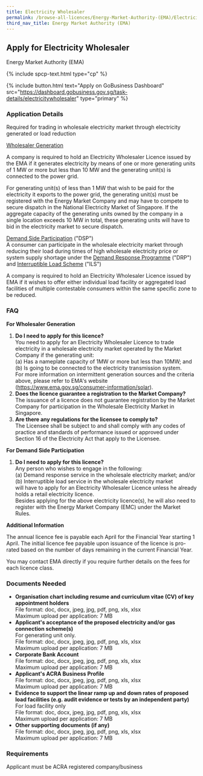 ```yaml
---
title: Electricity Wholesaler
permalink: /browse-all-licences/Energy-Market-Authority-(EMA)/Electricity-Wholesaler
third_nav_title: Energy Market Authority (EMA)
---
```


## Apply for Electricity Wholesaler

Energy Market Authority (EMA)

{% include spcp-text.html type="cp" %}

{% include button.html text="Apply on GoBusiness Dashboard" src="https://dashboard.gobusiness.gov.sg/task-details/electricitywholesaler" type="primary" %}

<H3>Application Details</H3>

<p>Required for trading in wholesale electricity market through electricity generated or load reduction</p>
<p><u>Wholesaler Generation</u></p>
<p>A company is required to hold an Electricity Wholesaler Licence issued by the EMA if it generates electricity by means of one or more generating units of 1 MW or more but less than 10 MW and the generating unit(s) is connected to the power grid.</p>
<p>For generating unit(s) of less than 1 MW that wish to be paid for the electricity it exports to the power grid, the generating unit(s) must be registered with the Energy Market Company and may have to compete to secure dispatch in the National Electricity Market of Singapore. If the aggregate capacity of the generating units owned by the company in a single location exceeds 10 MW in total, these generating units will have to bid in the electricity market to secure dispatch.</p>
<p><u>Demand Side Participation</u> ("DSP")<br />A consumer can participate in the wholesale electricity market through reducing their load during times of high wholesale electricity price or system supply shortage under the <u>Demand Response Programme</u> ("DRP") and <u>Interruptible Load Scheme</u> ("ILS")</p>
<p>A company is required to hold an Electricity Wholesaler Licence issued by EMA if it wishes to offer either individual load facility or aggregated load facilities of multiple contestable consumers within the same specific zone to be reduced.</p>

<h3>FAQ</h3>
<p><strong>For Wholesaler Generation</strong></p>
<ol>
<li><strong>Do I need to apply for this licence?</strong><br>
You need to apply for an Electricity Wholesaler Licence to trade electricity in a wholesale electricity market operated by the Market Company if the generating unit:<br>
(a) Has a nameplate capacity of 1MW or more but less than 10MW; and<br>
(b) Is going to be connected to the electricity transmission system.<br>
For more information on intermittent generation sources and the criteria above, please refer to EMA's website (<a href="https://www.ema.gov.sg/consumer-information/solar" target="_blank" rel="noopener">https://www.ema.gov.sg/consumer-information/solar</a>).</li>

<li><strong>Does the licence guarantee a registration to the Market Company?</strong><br>
The issuance of a licence does not guarantee registration by the Market Company for participation in the Wholesale Electricity Market in Singapore.</li>

<li><strong>Are there any regulations for the licensee to comply to?</strong><br>
The Licensee shall be subject to and shall comply with any codes of practice and standards of performance issued or approved under Section 16 of the Electricity Act that apply to the Licensee.</li>
</ol>
<p><strong>For Demand Side Participation</strong></p>
<ol>
<li><strong>Do I need to apply for this licence?</strong><br>
Any person who wishes to engage in the following:<br>
(a) Demand response service in the wholesale electricity market; and/or<br>
(b) Interruptible load service in the wholesale electricity market<br>
will have to apply for an Electricity Wholesaler Licence unless he already holds a retail electricity licence.<br>
Besides applying for the above electricity licence(s), he will also need to register with the Energy Market Company (EMC) under the Market Rules.</li>
</ol>

<strong>Additional Information</strong>

<p>The annual licence fee is payable each April for the Financial Year starting 1 April. The initial licence fee payable upon issuance of the licence is pro-rated based on the number of days remaining in the current Financial Year.</p>
<p>You may contact EMA directly if you require further details on the fees for each licence class.</p>

<H3>Documents Needed</H3>

<ul>
<li><strong>Organisation chart including resume and curriculum vitae (CV) of key appointment holders</strong>
<br>File format: doc, docx, jpeg, jpg, pdf, png, xls, xlsx
<br>Maximum upload per application: 7 MB
</li>
<li><strong>Applicant's acceptance of the proposed electricity and/or gas connection scheme(s)</strong>
<br>For generating unit only.
<br>File format: doc, docx, jpeg, jpg, pdf, png, xls, xlsx
<br>Maximum upload per application: 7 MB
</li>
<li><strong>Corporate Bank Account</strong>
<br>File format: doc, docx, jpeg, jpg, pdf, png, xls, xlsx
<br>Maximum upload per application: 7 MB
</li>
<li><strong>Applicant's ACRA Business Profile</strong>
<br>File format: doc, docx, jpeg, jpg, pdf, png, xls, xlsx
<br>Maximum upload per application: 7 MB
</li>
<li><strong>Evidence to support the linear ramp up and down rates of proposed load facilities (e.g. audit evidence or tests by an independent party)</strong>
<br>For load facility only
<br>File format: doc, docx, jpeg, jpg, pdf, png, xls, xlsx
<br>Maximum upload per application: 7 MB
</li>
<li><strong>Other supporting documents (if any)</strong>
<br>File format: doc, docx, jpeg, jpg, pdf, png, xls, xlsx
<br>Maximum upload per application: 7 MB
</li>
</ul>

<H3>Requirements</H3>

Applicant must be ACRA registered company/business
